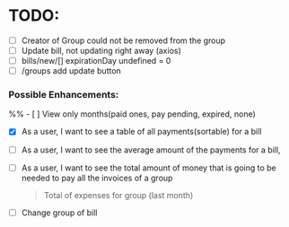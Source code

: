 # TODO:
  - [ ] Creator of Group could not be removed from the group
  - [ ] Update bill, not updating right away (axios)
  - [ ] bills/new/[] expirationDay undefined = 0 
  - [ ] /groups add update button

### Possible Enhancements:
%% - [ ] View only months(paid ones, pay pending, expired, none)
- [X] As a user, I want to see a table of all payments(sortable) for a bill
- [ ] As a user, I want to see the average amount of the payments for a bill,
- [ ] As a user, I want to see the total amount of money that is going to be needed to pay all the invoices of a group
  > Total of expenses for group (last month)
- [ ] Change group of bill

